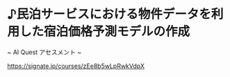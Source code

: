 # ♪民泊サービスにおける物件データを利用した宿泊価格予測モデルの作成

~ AI Quest アセスメント ~

https://signate.jp/courses/zEe8b5wLpRwkVdpX
